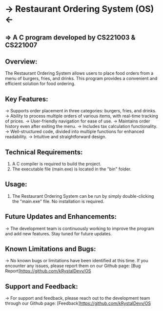 # -> Restaurant Ordering System (OS) <-
## => A C program developed by CS221003 & CS221007

## Overview:
The Restaurant Ordering System allows users to place food orders from a menu of burgers, fries, and drinks. 
This program provides a convenient and efficient solution for food ordering.

## Key Features:
-> Supports order placement in three categories: burgers, fries, and drinks.
-> Ability to process multiple orders of various items, with real-time tracking of prices.
-> User-friendly navigation for ease of use.
-> Maintains order history even after exiting the menu.
-> Includes tax calculation functionality.
-> Well-structured code, divided into multiple functions for enhanced readability.
-> Intuitive and straightforward design.

## Technical Requirements:
1. A C compiler is required to build the project.
2. The executable file (main.exe) is located in the "bin" folder.
## Usage:
1. The Restaurant Ordering System can be run by simply double-clicking the "main.exe" file. 
No installation is required.

## Future Updates and Enhancements:
-> The development team is continuously working to improve the program and add new features. Stay tuned for future updates.

## Known Limitations and Bugs:
-> No known bugs or limitations have been identified at this time. If you encounter any issues, please report them on our Github page: [Bug Report]https://github.com/kRystalDevv/OS

## Support and Feedback:
-> For support and feedback, please reach out to the development team through our Github page: [Feedback]https://github.com/kRystalDevv/OS
